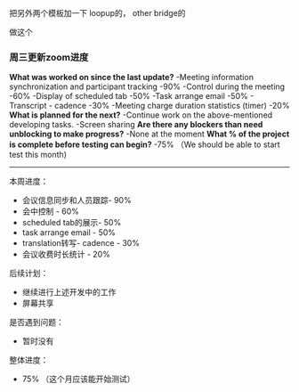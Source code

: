 

把另外两个模板加一下 
loopup的， other bridge的


做这个


### 周三更新zoom进度

**What was worked on since the last update?**
	-Meeting information synchronization and participant tracking -90%
	-Control during the meeting -60%
	-Display of scheduled tab -50%
	-Task arrange email -50%
	- Transcript - cadence -30%
	-Meeting charge duration statistics (timer) -20%
**What is planned for the next?**
	-Continue work on the above-mentioned developing tasks.
	-Screen sharing
**Are there any blockers than need unblocking to make progress?**
	-None at the moment
**What % of the project is complete before testing can begin?**
	-75% （We should be able to start test this month)


---
本周进度：
- 会议信息同步和人员跟踪- 90%
- 会中控制 - 60%
- scheduled tab的展示- 50%
- task arrange email - 50%
- translation转写- cadence - 30%
- 会议收费时长统计 - 20%

后续计划：
- 继续进行上述开发中的工作
- 屏幕共享

是否遇到问题：
 - 暂时没有

整体进度：
 - 75%  （这个月应该能开始测试）